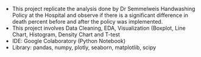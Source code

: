 <ul>
  <li>This project replicate the analysis done by Dr Semmelweis Handwashing Policy at the Hospital and observe if there is a significant difference in death percent before and after the policy was implemented.</li>
  <li>This project involves Data Cleaning, EDA, Visualization (Boxplot, Line Chart, Histogram, Density Chart and T-test</li>
  <li>IDE: Google Colaboratory (Python Notebook)</li>
  <li>Library: pandas, numpy, plotly, seaborn, matplotlib, scipy</li>
</ul>
